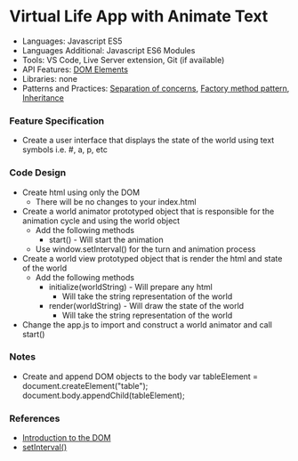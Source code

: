 
# Virtual Life App with Animate Text

* Languages: Javascript ES5
* Languages Additional: Javascript ES6 Modules
* Tools: VS Code, Live Server extension, Git (if available)
* API Features: [DOM Elements](https://redrockcode.com/docs/Javascript/developer.mozilla.org/en-US/docs/Web/API/Document_Object_Model.html)
* Libraries: none
* Patterns and Practices: [Separation of concerns](https://redrockcode.com/wikipedia/separation_of_concerns.html), [Factory method pattern](https://redrockcode.com/wikipedia/factory_method_pattern.html), [Inheritance](https://redrockcode.com/wikipedia/inheritance_oop.html)

### Feature Specification

* Create a user interface that displays the state of the world using text symbols i.e. #, a, p, etc

### Code Design

* Create html using only the DOM
	* There will be no changes to your index.html
* Create a world animator prototyped object that is responsible for the animation cycle and using the world object
	* Add the following methods
		* start() - Will start the animation
	* Use window.setInterval() for the turn and animation process
* Create a world view prototyped object that is render the html and state of the world
	* Add the following methods 
		* initialize(worldString) - Will prepare any html
			* Will take the string representation of the world
		* render(worldString) - Will draw the state of the world
			* Will take the string representation of the world
* Change the app.js to import and construct a world animator and call start()

### Notes

* Create and append DOM objects to the body
		var tableElement = document.createElement("table");
		document.body.appendChild(tableElement);

### References

* [Introduction to the DOM](https://redrockcode.com/docs/javascript/developer.mozilla.org/en-US/docs/Web/API/Document_object_model/Introduction.html)
* [setInterval()](https://redrockcode.com/docs/javascript/developer.mozilla.org/en-US/docs/Web/API/WindowOrWorkerGlobalScope/setInterval-2.html)